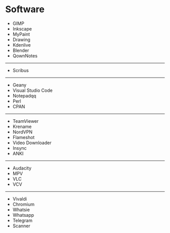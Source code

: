 Software
========

* GIMP
* Inkscape
* MyPaint
* Drawing
* Kdenlive
* Blender
* QownNotes

---

* Scribus  

---

* Geany
* Visual Studio Code
* Notepadqq
* Perl
* CPAN

---

* TeamViewer
* Krename
* NordVPN
* Flameshot
* Video Downloader
* Insync
* ANKI

---

* Audacity
* MPV
* VLC
* VCV

---

* Vivaldi
* Chromium
* Whatsie
* Whatsapp
* Telegram
* Scanner
